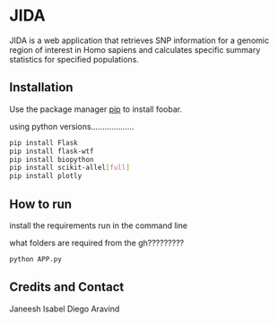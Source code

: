 # JIDA

JIDA is a web application that retrieves SNP information for a genomic region of interest in Homo sapiens and calculates specific summary statistics for specified populations. 

## Installation

Use the package manager [pip](https://pip.pypa.io/en/stable/) to install foobar.

using python versions...................

```bash
pip install Flask
pip install flask-wtf
pip install biopython
pip install scikit-allel[full]
pip install plotly
```

## How to run
install the requirements 
run in the command line 

what folders are required from the gh?????????


```python
python APP.py
```


## Credits and Contact
Janeesh 
Isabel 
Diego 
Aravind 
